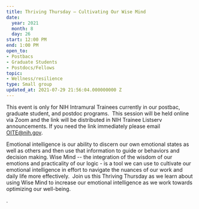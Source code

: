```yaml
---
title: Thriving Thursday – Cultivating Our Wise Mind
date:
  year: 2021
  month: 8
  day: 26
start: 12:00 PM
end: 1:00 PM
open_to:
- Postbacs
- Graduate Students
- Postdocs/Fellows
topic:
- Wellness/resilience
type: Small group
updated_at: 2021-07-29 21:56:04.000000000 Z
---
```

This event is only for NIH Intramural Trainees currently in our postbac,
graduate student, and postdoc programs.  This session will be held
online via Zoom and the link will be distributed in NIH Trainee Listserv
announcements. If you need the link immediately please email
OITE@nih.gov.

Emotional intelligence is our ability to discern our own emotional
states as well as others and then use that information to guide or
behaviors and decision making. Wise Mind -- the integration of the
wisdom of our emotions and practicality of our logic - is a tool we can
use to cultivate our emotional intelligence in effort to navigate the
nuances of our work and daily life more effectively.  Join us this
Thriving Thursday as we learn about using Wise Mind to increase our
emotional intelligence as we work towards optimizing our well-being.

.
